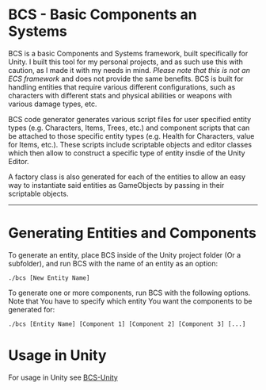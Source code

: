 BCS - Basic Components an Systems
===========================================


BCS is a basic Components and Systems framework, built specifically for Unity. I built this tool for my personal projects, and as such use this with caution, as I made it with my needs in mind.
*Please note that this is not an ECS framework* and does not provide the same benefits. BCS is built for handling entities that require various different configurations, such as characters with different stats and physical abilities or weapons with various damage types, etc.

BCS code generator generates various script files for user specified entity types (e.g. Characters, Items, Trees, etc.) and component scripts that can be attached to those specific entity types (e.g. Health for Characters, value for Items, etc.). These scripts include scriptable objects and editor classes which then allow to construct a specific type of entity insdie of the Unity Editor.

A factory class is also generated for each of the entities to allow an easy way to instantiate said entities as GameObjects by passing in their scriptable objects.

---

Generating Entities and Components
==================================

To generate an entity, place BCS inside of the Unity project folder (Or a subfolder), and run BCS with the name of an entity as an option:
```console
./bcs [New Entity Name]
```

To generate one or more components, run BCS with the following options. Note that You have to specify which entity You want the components to be generated for:
```console
./bcs [Entity Name] [Component 1] [Component 2] [Component 3] [...]
```

Usage in Unity
==============
For usage in Unity see [BCS-Unity](https://github.com/Clovergruff/BCS-Unity)
